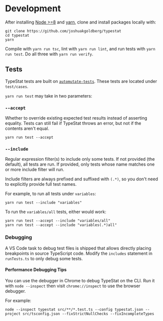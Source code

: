 # Development

After installing [Node >=8](https://nodejs.org/en/download) and [yarn](https://yarnpkg.com), clone and install packages locally with:

```shell
git clone https://github.com/joshuakgoldberg/typestat
cd typestat
yarn
```

Compile with `yarn run tsc`, lint with `yarn run lint`, and run tests with `yarn run test`.
Do all three with `yarn run verify`.

## Tests

TypeStat tests are built on [`automutate-tests`](https://github.com/automutate/automutate-tests).
These tests are located under `test/cases`.

`yarn run test` may take in two parameters:

### `--accept`

Whether to override existing expected test results instead of asserting equality.
Tests can still fail if TypeStat throws an error, but not if the contents aren't equal.

```shell
yarn run test --accept
```

### `--include`

Regular expression filter(s) to include only some tests.
If not provided (the default), all tests are run.
If provided, only tests whose name matches one or more include filter will run.

Include filters are always prefixed and suffixed with `(.*)`, so you don't need to explicitly provide full test names.

For example, to run all tests under `variables`:

```shell
yarn run test --include "variables"
```

To run the `variables/all` tests, either would work:

```shell
yarn run test --accept --include "variables/all"
yarn run test --accept --include "variables(.*)all"
```

### Debugging

A VS Code task to debug test files is shipped that allows directly placing breakpoints in source TypeScript code.
Modify the `includes` statement in `runTests.ts` to only debug some tests.

#### Performance Debugging Tips

You can use the debugger in Chrome to debug TypeStat on the CLI.
Run it with `node --inspect` then visit `chrome://inspect` to use the browser debugger.

For example:

```shell
node --inspect typestat src/**/*.test.ts --config typestat.json --project src/tsconfig.json --fixStrictNullChecks --fixIncompleteTypes
```
